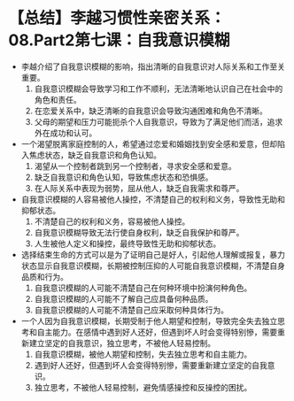 # 【总结】李越习惯性亲密关系：08.Part2第七课：自我意识模糊

-   李越介绍了自我意识模糊的影响，指出清晰的自我意识对人际关系和工作至关重要。
    1.  自我意识模糊会导致学习和工作不顺利，无法清晰地认识自己在社会中的角色和责任。
    2.  在恋爱关系中，缺乏清晰的自我意识会导致沟通困难和角色不清晰。
    3.  父母的期望和压力可能扼杀个人自我意识，导致为了满足他们而活，追求外在成功和认可。
-   一个渴望脱离家庭控制的人，希望通过恋爱和婚姻找到安全感和爱意，但却陷入焦虑状态，缺乏自我意识和角色认知。
    1.  渴望从一个控制者跳到另一个控制者，寻求安全感和爱意。
    2.  缺乏自我意识和角色认知，导致焦虑状态和恐惧感。
    3.  在人际关系中表现为弱势，屈从他人，缺乏自我需求和尊严。
-   自我意识模糊的人容易被他人操控，不清楚自己的权利和义务，导致性无助和抑郁状态。
    1.  不清楚自己的权利和义务，容易被他人操控。
    2.  自我意识模糊导致无法行使自身权利，缺乏自我保护和尊严。
    3.  人生被他人定义和操控，最终导致性无助和抑郁状态。
-   选择结束生命的方式可以是为了证明自己是好人，引起他人理解或报复，暴力状态显示自我意识模糊，长期被控制压抑的人可能自我意识模糊，不清楚自身品质和行为。
    1.  自我意识模糊的人可能不清楚自己在何种环境中扮演何种角色。
    2.  自我意识模糊的人可能不了解自己应具备何种品质。
    3.  自我意识模糊的人可能不清楚自己应采取何种具体行为。
-   一个人因为自我意识模糊，长期受制于他人期望和控制，导致完全失去独立思考和自主能力。在感情中遇到好人还好，但遇到坏人时会变得特别慘，需要重新建立坚定的自我意识，独立思考，不被他人轻易控制。
    1.  自我意识模糊，被他人期望和控制，失去独立思考和自主能力。
    2.  遇到好人还好，但遇到坏人会变得特别慘，需要重新建立坚定的自我意识。
    3.  独立思考，不被他人轻易控制，避免情感操控和反操控的困扰。